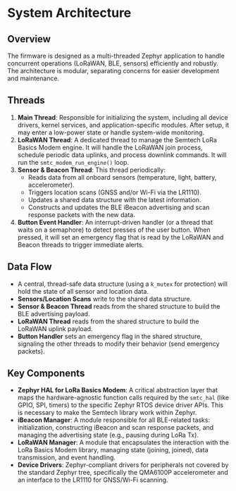 # System Architecture

## Overview

The firmware is designed as a multi-threaded Zephyr application to handle concurrent operations (LoRaWAN, BLE, sensors) efficiently and robustly. The architecture is modular, separating concerns for easier development and maintenance.

## Threads

1.  **Main Thread**: Responsible for initializing the system, including all device drivers, kernel services, and application-specific modules. After setup, it may enter a low-power state or handle system-wide monitoring.
2.  **LoRaWAN Thread**: A dedicated thread to manage the Semtech LoRa Basics Modem engine. It will handle the LoRaWAN join process, schedule periodic data uplinks, and process downlink commands. It will run the `smtc_modem_run_engine()` loop.
3.  **Sensor & Beacon Thread**: This thread periodically:
    *   Reads data from all onboard sensors (temperature, light, battery, accelerometer).
    *   Triggers location scans (GNSS and/or Wi-Fi via the LR1110).
    *   Updates a shared data structure with the latest information.
    *   Constructs and updates the BLE iBeacon advertising and scan response packets with the new data.
4.  **Button Event Handler**: An interrupt-driven handler (or a thread that waits on a semaphore) to detect presses of the user button. When pressed, it will set an emergency flag that is read by the LoRaWAN and Beacon threads to trigger immediate alerts.

## Data Flow

*   A central, thread-safe data structure (using a `k_mutex` for protection) will hold the state of all sensor and location data.
*   **Sensors/Location Scans** write to the shared data structure.
*   **Sensor & Beacon Thread** reads from the shared structure to build the BLE advertising payload.
*   **LoRaWAN Thread** reads from the shared structure to build the LoRaWAN uplink payload.
*   **Button Handler** sets an emergency flag in the shared structure, signaling the other threads to modify their behavior (send emergency packets).

## Key Components

*   **Zephyr HAL for LoRa Basics Modem**: A critical abstraction layer that maps the hardware-agnostic function calls required by the `smtc_hal` (like GPIO, SPI, timers) to the specific Zephyr RTOS device driver APIs. This is necessary to make the Semtech library work within Zephyr.
*   **iBeacon Manager**: A module responsible for all BLE-related tasks: initialization, constructing iBeacon and scan response packets, and managing the advertising state (e.g., pausing during LoRa Tx).
*   **LoRaWAN Manager**: A module that encapsulates the interaction with the LoRa Basics Modem library, managing state (joining, joined), data transmission, and event handling.
*   **Device Drivers**: Zephyr-compliant drivers for peripherals not covered by the standard Zephyr tree, specifically the QMA6100P accelerometer and an interface to the LR1110 for GNSS/Wi-Fi scanning. 
